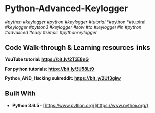 # Python-Advanced-Keylogger

*#python* *#keylogger* *#python* *#keylogger* *#tutorial* *#python *#tutoiral *#keylogger* *#python3* *#keylogger* *#how* *#to* *#keylogger* *#in* *#python* *#advanced* *#easy* *#simple* *#pythonkeylogger*

## Code Walk-through & Learning resources links
**YouTube tutorial: https://bit.ly/2T3E8nG**

**For python tutorials: https://bit.ly/2U58Lt9**

**Python_AND_Hacking subreddit: https://bit.ly/2Uf3gbw**

## Built With

* **Python 3.6.5** - [https://www.python.org/](https://www.python.org/)
